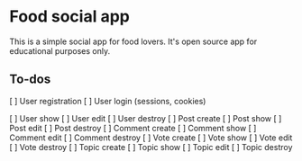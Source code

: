 # Food social app
This is a simple social app for food lovers.
It's open source app for educational purposes only.

## To-dos
[ ] User registration
[ ] User login (sessions, cookies)

[ ] User show
[ ] User edit
[ ] User destroy
[ ] Post create
[ ] Post show
[ ] Post edit
[ ] Post destroy
[ ] Comment create
[ ] Comment show
[ ] Comment edit
[ ] Comment destroy
[ ] Vote create
[ ] Vote show
[ ] Vote edit
[ ] Vote destroy
[ ] Topic create
[ ] Topic show
[ ] Topic edit
[ ] Topic destroy

